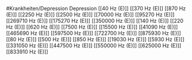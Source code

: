 #Krankheiten/Depression
Depression
[[40 Hz (E)]]
[[370 Hz (E)]]
[[870 Hz (E)]]
[[2250 Hz (E)]]
[[2500 Hz (E)]]
[[70000 Hz (E)]]
[[95270 Hz (E)]]
[[269710 Hz (E)]]
[[175270 Hz (E)]]
[[350000 Hz (E)]]
[[140 Hz (E)]]
[[220 Hz (E)]]
[[620 Hz (E)]]
[[7500 Hz (E)]]
[[15500 Hz (E)]]
[[41090 Hz (E)]]
[[465690 Hz (E)]]
[[597500 Hz (E)]]
[[722700 Hz (E)]]
[[875930 Hz (E)]]
[[80 Hz (E)]]
[[500 Hz (E)]]
[[850 Hz (E)]]
[[19030 Hz (E)]]
[[5930 Hz (E)]]
[[331050 Hz (E)]]
[[447500 Hz (E)]]
[[550000 Hz (E)]]
[[625000 Hz (E)]]
[[833910 Hz (E)]]